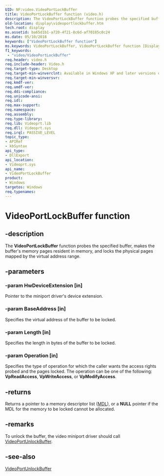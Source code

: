 ```yaml
---
UID: NF:video.VideoPortLockBuffer
title: VideoPortLockBuffer function (video.h)
description: The VideoPortLockBuffer function probes the specified buffer, makes the buffer's memory pages resident in memory, and locks the physical pages mapped by the virtual address range.
old-location: display\videoportlockbuffer.htm
tech.root: display
ms.assetid: ba65d1b1-a720-4f21-8c6d-af70185c0c24
ms.date: 05/10/2018
keywords: ["VideoPortLockBuffer function"]
ms.keywords: VideoPortLockBuffer, VideoPortLockBuffer function [Display Devices], VideoPort_Functions_8c96bd4d-b9fc-4ff7-9d81-1087d6527700.xml, display.videoportlockbuffer, video/VideoPortLockBuffer
f1_keywords:
 - "video/VideoPortLockBuffer"
req.header: video.h
req.include-header: Video.h
req.target-type: Desktop
req.target-min-winverclnt: Available in Windows XP and later versions of the Windows operating systems.
req.target-min-winversvr: 
req.kmdf-ver: 
req.umdf-ver: 
req.ddi-compliance: 
req.unicode-ansi: 
req.idl: 
req.max-support: 
req.namespace: 
req.assembly: 
req.type-library: 
req.lib: Videoprt.lib
req.dll: Videoprt.sys
req.irql: PASSIVE_LEVEL
topic_type:
- APIRef
- kbSyntax
api_type:
- DllExport
api_location:
- Videoprt.sys
api_name:
- VideoPortLockBuffer
product:
- Windows
targetos: Windows
req.typenames: 
---
```


# VideoPortLockBuffer function


## -description


The <b>VideoPortLockBuffer</b> function probes the specified buffer, makes the buffer's memory pages resident in memory, and locks the physical pages mapped by the virtual address range.


## -parameters




### -param HwDeviceExtension [in]

Pointer to the miniport driver's device extension.


### -param BaseAddress [in]

Specifies the virtual address of the buffer to be locked.


### -param Length [in]

Specifies the length in bytes of the buffer to be locked.


### -param Operation [in]

Specifies the type of operation for which the caller wants the access rights probed and the pages locked. The operation can be one of the following: <b>VpReadAccess</b>, <b>VpWriteAccess</b>, or <b>VpModifyAccess</b>.


## -returns



Returns a pointer to a memory descriptor list (<a href="https://docs.microsoft.com/windows-hardware/drivers/ddi/wdm/ns-wdm-_mdl">MDL</a>), or a <b>NULL</b> pointer if the MDL for the memory to be locked cannot be allocated.




## -remarks



To unlock the buffer, the video miniport driver should call <a href="https://docs.microsoft.com/windows-hardware/drivers/ddi/video/nf-video-videoportunlockbuffer">VideoPortUnlockBuffer</a>. 




## -see-also




<a href="https://docs.microsoft.com/windows-hardware/drivers/ddi/video/nf-video-videoportunlockbuffer">VideoPortUnlockBuffer</a>
 

 

